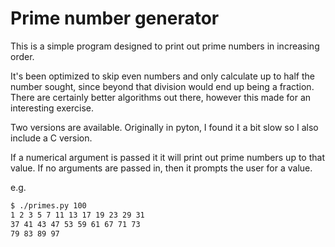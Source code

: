 # Prime number generator

This is a simple program designed to print out prime numbers in increasing order.

It's been optimized to skip even numbers and only calculate up to half the number sought, since beyond that division would end up being a fraction.  There are certainly better algorithms out there, however this made for an interesting exercise.

Two versions are available.  Originally in pyton, I found it a bit slow so I also include a C version.

If a numerical argument is passed it it will print out prime numbers up to that value.
If no arguments are passed in, then it prompts the user for a value.

e.g.
```bash
$ ./primes.py 100
1 2 3 5 7 11 13 17 19 23 29 31
37 41 43 47 53 59 61 67 71 73
79 83 89 97
```

